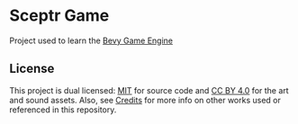 # Sceptr Game

Project used to learn the [Bevy Game Engine](https://github.com/bevyengine/bevy)

## License

This project is dual licensed: [MIT](./LICENSE-CODE.txt) for source code and [CC BY 4.0](./LICENSE.txt) for the art and sound assets. Also, see [Credits](./licenses/CREDITS.md) for more info on other works used or referenced in this repository.
